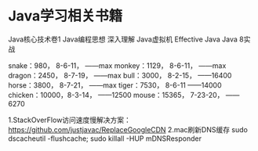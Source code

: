# Java学习相关书籍
Java核心技术卷1
Java编程思想
深入理解 Java虚拟机
Effective Java
Java 8实战


snake：980，    8-6-11，    ——max
monkey：1129，  8-6-11，    ——max
dragon：2450，  8-7-19，    ——max
bull：3000，    8-2-15，    ——16400
horse：3800，   8-7-21，    ——max
tiger：7530，   8-6-11      ——14000
chicken：10000，8-3-14，    ——12500
mouse：15365，  7-23-20，   ——6270

1.StackOverFlow访问速度慢解决方案：https://github.com/justjavac/ReplaceGoogleCDN
2.mac刷新DNS缓存    sudo dscacheutil -flushcache; sudo killall -HUP mDNSResponder
